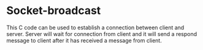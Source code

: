 # Socket-broadcast

This C code can be used to establish a connection between client and server. Server will wait for connection from client and it will send a respond message to client after it has received a message from client.
